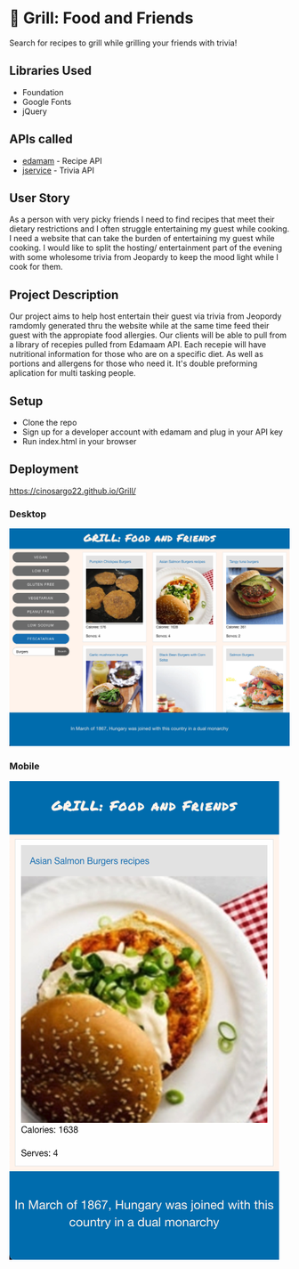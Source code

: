 # 🍔 Grill: Food and Friends

Search for recipes to grill while grilling your friends with trivia!

## Libraries Used
* Foundation
* Google Fonts
* jQuery
## APIs called
* [edamam](https://developer.edamam.com/) - Recipe API
* [jservice](https://jservice.io/) - Trivia API
## User Story
As a person with very picky friends I need to find recipes that meet their dietary restrictions and I often struggle entertaining my guest while cooking. I need a website that can take the burden of entertaining my guest while cooking. I would like to split the hosting/ entertainment part of the evening with some wholesome trivia from Jeopardy to keep the mood light while I cook for them.
## Project Description
Our project aims to help host entertain their guest via trivia from Jeopordy ramdomly generated thru the website while at the same time feed their guest with the appropiate food allergies. Our clients will be able to pull from a library of recepies pulled from Edamaam API. Each recepie will have nutritional information for those who are on a specific diet. As well as portions and allergens for those who need it. It's double preforming aplication for multi tasking people. 

## Setup
* Clone the repo
* Sign up for a developer account with edamam and plug in your API key
* Run index.html in your browser

## Deployment

https://cinosargo22.github.io/Grill/

### Desktop
<img src="./assets/images/desktop.png">

### Mobile
<img src="./assets/images/mobile.png">